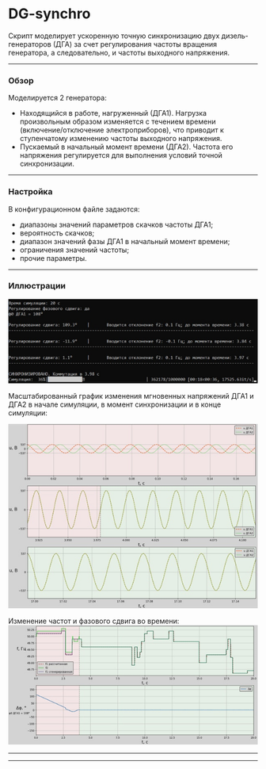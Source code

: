 # DG-synchro
Скрипт моделирует ускоренную точную синхронизацию двух дизель-генераторов (ДГА) за счет регулирования частоты вращения генератора, а следовательно, и частоты выходного напряжения.
____
### Обзор
Моделируется 2 генератора:
- Находящийся в работе, нагруженный (ДГА1). Нагрузка произвольным образом изменяется с течением времени (включение/отключение электроприборов), что приводит к ступенчатому изменению частоты выходного напряжения.
- Пускаемый в начальный момент времени (ДГА2). Частота его напряжения регулируется для выполнения условий точной синхронизации.
____
### Настройка
В конфигурационном файле задаются:
- диапазоны значений параметров скачков частоты ДГА1;
- вероятность скачков;
- диапазон значений фазы ДГА1 в начальный момент времени;
- ограничения значений частоты;
- прочие параметры.
____
### Иллюстрации
![console](/Pics/1.jpg)

Масштабированный график изменения мгновенных напряжений ДГА1 и ДГА2 в начале симуляции, в момент синхронизации и в конце симуляции:

![u](/Pics/2.jpg)

Изменение частот и фазового сдвига во времени:
![f_phi](/Pics/3.jpg)

____
____
